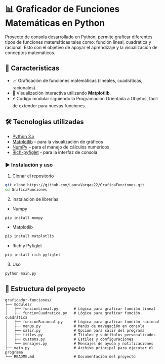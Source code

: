 # 📊 Graficador de Funciones Matemáticas en Python  
Proyecto de consola desarrollado en Python, permite graficar diferentes tipos de funciones matemáticas tales como: función lineal, cuadrática y racional. Esto con el objetivo de apoyar el aprendizaje y la visualización de conceptos matemáticos.  

## 🚀 Características  
- 📈 Graficación de funciones matemáticas (lineales, cuadráticas, racionales).  
- 🎨 Visualización interactiva utilizando **Matplotlib**.  
- ⚡ Código modular siguiendo la Programación Orientada a Objetos, fácil de extender para nuevas funciones.  

## 🛠️ Tecnologías utilizadas  
- [Python 3.x](https://www.python.org/)  
- [Matplotlib](https://matplotlib.org/) – para la visualización de gráficos  
- [NumPy](https://numpy.org/) – para el manejo de cálculos numéricos  
- [Rich-pyfiglet](https://pypi.org/project/rich-pyfiglet/) - para la interfaz de consola

### ▶️ Instalación y uso
1. Clonar el repositorio
```bash
git clone https://github.com/LauraVargas22/GraficaFunciones.git
cd GraficaFunciones
```

2. Instalación de librerías
- Numpy
```bash
pip install numpy
```
- Matplotlib
```bash
pip install matplotlib
```
- Rich y Pyfiglet
```bash
pip install rich pyfiglet
```

3. Uso
```
python main.py
```

## 📂 Estructura del proyecto  
```
graficador-funciones/
├── modules/                 
│   ├── funcionLineal.py       # Lógica para graficar función lineal
│   ├── funcionCuadratica.py   # Lógica para graficar función cuadrática
│   ├── funcionRacional.py     # Lógica para graficar función racional
│   ├── menus.py               # Menús de navegación en consola
│   ├── salir.py               # Opción para salir del programa
│   ├── titles.py              # Títulos y subtítulos personalizados
│   ├── customs.py             # Estilos y configuraciones
│   └── mensajes.py            # Mensajes de ayuda y notificaciones
├── main.py                    # Archivo principal para ejecutar el programa
└── README.md                  # Documentación del proyecto
```
